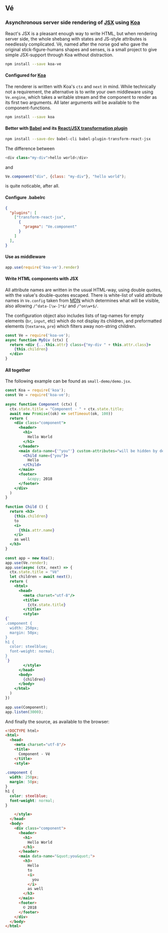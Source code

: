 

## Vé
### Asynchronous server side rendering of [JSX](https://babeljs.io/docs/plugins/transform-react-jsx/) using [Koa](http://koajs.com/)

React's JSX is a pleasant enough way to write HTML, but when rendering server side, the whole shebang with states and JS-style attributes is needlessly complicated. Vé, named after the norse god who gave the original stick-figure-humans shapes and senses, is a small project to give simple JSX-support through Koa without distraction.

```sh
npm install --save koa-ve
```

#### Configured for [Koa](http://koajs.com/)

The renderer is written with Koa's `ctx` and `next` in mind. While technically not a requirement, the alternative is to write your own middleware using `Ve.engine`, which takes a writable stream and the component to render as its first two arguments. All later arguments will be available to the component-functions.

```sh
npm install --save koa
```

#### Better with [Babel](https://babeljs.io/) and its [React/JSX transformation plugin](https://babeljs.io/docs/plugins/transform-react-jsx/)

```sh
npm install --save-dev babel-cli babel-plugin-transform-react-jsx
```

The difference between
```javascript
<div class="my-div">hello world</div>
```
and
```javascript
Ve.component("div", {class: "my-div"}, "hello world");
```
is quite noticable, after all.
#### Configure .babelrc

```json
{
  "plugins": [
    ["transform-react-jsx",
      {
        "pragma": "Ve.component"
      }
    ]
  ],
}
```


#### Use as middleware

```javascript
app.use(require('koa-ve').render)
```

#### Write HTML components with JSX
All attribute names are written in the usual HTML-way, using double quotes, with the value's double-quotes escaped. There is white-list of valid attribute names in `Ve.config` taken from [MDN](https://developer.mozilla.org/en-US/docs/Web/HTML/Attributes) which determines what will be visible, also allowing `/^data-[\w-]*$/` and `/^on\w+$/`.

The configuration object also includes lists of tag-names for empty elements (`br`, `input`, etc) which do not display its children, and preformatted elements (`textarea`, `pre`) which filters away non-string children.

```jsx
const Ve = require('koa-ve');
async function MyDiv (ctx) {
  return <div {...this.attr} class={"my-div " + this.attr.class}>
    {this.children}
  </div>
}
```


#### All together

The following example can be found as `small-demo/demo.jsx`.

```jsx
const Koa = require('koa');
const Ve = require('koa-ve');
 
async function Component (ctx) {
  ctx.state.title = "Component - " + ctx.state.title;
  await new Promise((ok) => setTimeout(ok, 100))
  return (
    <div class="component">
      <header>
        <h1>
          Hello World
        </h1>
      </header>
      <main data-name={'"you"'} custom-attributes="will be hidden by default">
        <Child name={"you"}> 
          Hello
        </Child>
      </main>
      <footer>
          &copy; 2018
      </footer>
    </div>
  )
}
 
function Child () {
  return <h3>
    {this.children}
    to
    <i>
      {this.attr.name}
    </i>
    as well
  </h3>
}
 
const app = new Koa();
app.use(Ve.render);
app.use(async (ctx, next) => {
  ctx.state.title = "Vé"
  let children = await next();
  return (
    <html>
      <head>
        <meta charset="utf-8"/>
        <title>
          {ctx.state.title}
        </title>
        <style>
{`
.component {
  width: 250px;
  margin: 50px;
}
h1 {
  color: steelblue;
  font-weight: normal;
}
`}
        </style>
      </head>
      <body>
        {children}
      </body>
    </html>
  )
})
 
app.use(Component);
app.listen(3000);
```

And finally the source, as available to the browser:

```html
<!DOCTYPE html>
<html>
  <head>
    <meta charset="utf-8"/>
    <title>
      Component - Vé
    </title>
    <style>
      
.component {
  width: 250px;
  margin: 50px;
}
h1 {
  color: steelblue;
  font-weight: normal;
}

    </style>
  </head>
  <body>
    <div class="component">
      <header>
        <h1>
          Hello World
        </h1>
      </header>
      <main data-name="&quot;you&quot;">
        <h3>
          Hello
          to
          <i>
            you
          </i>
          as well
        </h3>
      </main>
      <footer>
        © 2018
      </footer>
    </div>
  </body>
</html>
```
